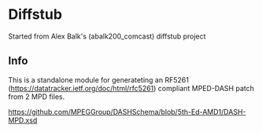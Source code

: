 # Diffstub
Started from Alex Balk's (abalk200_comcast) diffstub project

## Info
This is a standalone module for generateting an RF5261 (https://datatracker.ietf.org/doc/html/rfc5261) compliant MPED-DASH patch from 2 MPD files.

https://github.com/MPEGGroup/DASHSchema/blob/5th-Ed-AMD1/DASH-MPD.xsd